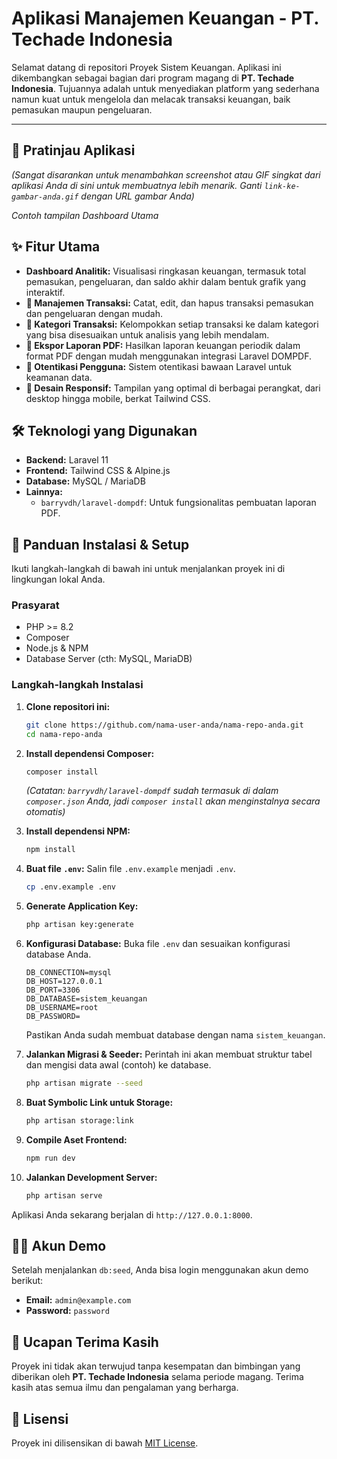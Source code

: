 # Aplikasi Manajemen Keuangan - PT. Techade Indonesia

Selamat datang di repositori Proyek Sistem Keuangan. Aplikasi ini dikembangkan sebagai bagian dari program magang di **PT. Techade Indonesia**. Tujuannya adalah untuk menyediakan platform yang sederhana namun kuat untuk mengelola dan melacak transaksi keuangan, baik pemasukan maupun pengeluaran.

-----

## 📸 Pratinjau Aplikasi

*(Sangat disarankan untuk menambahkan screenshot atau GIF singkat dari aplikasi Anda di sini untuk membuatnya lebih menarik. Ganti `link-ke-gambar-anda.gif` dengan URL gambar Anda)*

*Contoh tampilan Dashboard Utama*

## ✨ Fitur Utama

  - **Dashboard Analitik:** Visualisasi ringkasan keuangan, termasuk total pemasukan, pengeluaran, dan saldo akhir dalam bentuk grafik yang interaktif.
  - **💸 Manajemen Transaksi:** Catat, edit, dan hapus transaksi pemasukan dan pengeluaran dengan mudah.
  - **📑 Kategori Transaksi:** Kelompokkan setiap transaksi ke dalam kategori yang bisa disesuaikan untuk analisis yang lebih mendalam.
  - **📄 Ekspor Laporan PDF:** Hasilkan laporan keuangan periodik dalam format PDF dengan mudah menggunakan integrasi Laravel DOMPDF.
  - **🔐 Otentikasi Pengguna:** Sistem otentikasi bawaan Laravel untuk keamanan data.
  - **📱 Desain Responsif:** Tampilan yang optimal di berbagai perangkat, dari desktop hingga mobile, berkat Tailwind CSS.

## 🛠️ Teknologi yang Digunakan

  - **Backend:** Laravel 11
  - **Frontend:** Tailwind CSS & Alpine.js
  - **Database:** MySQL / MariaDB
  - **Lainnya:**
      - `barryvdh/laravel-dompdf`: Untuk fungsionalitas pembuatan laporan PDF.

## 🚀 Panduan Instalasi & Setup

Ikuti langkah-langkah di bawah ini untuk menjalankan proyek ini di lingkungan lokal Anda.

### Prasyarat

  - PHP \>= 8.2
  - Composer
  - Node.js & NPM
  - Database Server (cth: MySQL, MariaDB)

### Langkah-langkah Instalasi

1.  **Clone repositori ini:**

    ```bash
    git clone https://github.com/nama-user-anda/nama-repo-anda.git
    cd nama-repo-anda
    ```

2.  **Install dependensi Composer:**

    ```bash
    composer install
    ```

    *(Catatan: `barryvdh/laravel-dompdf` sudah termasuk di dalam `composer.json` Anda, jadi `composer install` akan menginstalnya secara otomatis)*

3.  **Install dependensi NPM:**

    ```bash
    npm install
    ```

4.  **Buat file `.env`:**
    Salin file `.env.example` menjadi `.env`.

    ```bash
    cp .env.example .env
    ```

5.  **Generate Application Key:**

    ```bash
    php artisan key:generate
    ```

6.  **Konfigurasi Database:**
    Buka file `.env` dan sesuaikan konfigurasi database Anda.

    ```env
    DB_CONNECTION=mysql
    DB_HOST=127.0.0.1
    DB_PORT=3306
    DB_DATABASE=sistem_keuangan
    DB_USERNAME=root
    DB_PASSWORD=
    ```

    Pastikan Anda sudah membuat database dengan nama `sistem_keuangan`.

7.  **Jalankan Migrasi & Seeder:**
    Perintah ini akan membuat struktur tabel dan mengisi data awal (contoh) ke database.

    ```bash
    php artisan migrate --seed
    ```

8.  **Buat Symbolic Link untuk Storage:**

    ```bash
    php artisan storage:link
    ```

9.  **Compile Aset Frontend:**

    ```bash
    npm run dev
    ```

10. **Jalankan Development Server:**

    ```bash
    php artisan serve
    ```

Aplikasi Anda sekarang berjalan di `http://127.0.0.1:8000`.

## 🧑‍💻 Akun Demo

Setelah menjalankan `db:seed`, Anda bisa login menggunakan akun demo berikut:

  - **Email:** `admin@example.com`
  - **Password:** `password`

## 🙏 Ucapan Terima Kasih

Proyek ini tidak akan terwujud tanpa kesempatan dan bimbingan yang diberikan oleh **PT. Techade Indonesia** selama periode magang. Terima kasih atas semua ilmu dan pengalaman yang berharga.

## 📄 Lisensi

Proyek ini dilisensikan di bawah [MIT License](LICENSE.md).
